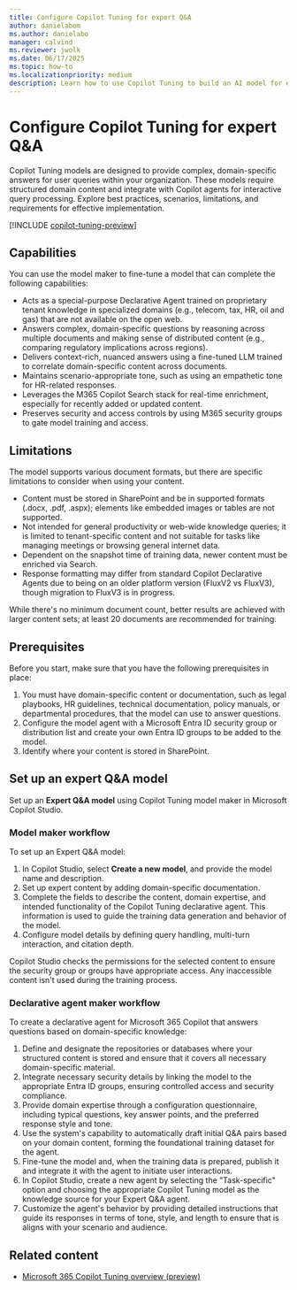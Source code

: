 ```yaml
---
title: Configure Copilot Tuning for expert Q&A
author: danielabom
ms.author: danielabo
manager: calvind
ms.reviewer: jwolk
ms.date: 06/17/2025
ms.topic: how-to
ms.localizationpriority: medium
description: Learn how to use Copilot Tuning to build an AI model for expert Q&A.
---
```


# Configure Copilot Tuning for expert Q&A

Copilot Tuning models are designed to provide complex, domain-specific answers for user queries within your organization. These models require structured domain content and integrate with Copilot agents for interactive query processing. Explore best practices, scenarios, limitations, and requirements for effective implementation.

[!INCLUDE [copilot-tuning-preview](includes/copilot-tuning-preview.md)]

## Capabilities

You can use the model maker to fine-tune a model that can complete the following capabilities:

- Acts as a special-purpose Declarative Agent trained on proprietary tenant knowledge in specialized domains (e.g., telecom, tax, HR, oil and gas) that are not available on the open web.
- Answers complex, domain-specific questions by reasoning across multiple documents and making sense of distributed content (e.g., comparing regulatory implications across regions).
- Delivers context-rich, nuanced answers using a fine-tuned LLM trained to correlate domain-specific content across documents.
- Maintains scenario-appropriate tone, such as using an empathetic tone for HR-related responses.
- Leverages the M365 Copilot Search stack for real-time enrichment, especially for recently added or updated content.
- Preserves security and access controls by using M365 security groups to gate model training and access.

## Limitations

The model supports various document formats, but there are specific limitations to consider when using your content.

- Content must be stored in SharePoint and be in supported formats (.docx, .pdf, .aspx); elements like embedded images or tables are not supported.
- Not intended for general productivity or web-wide knowledge queries; it is limited to tenant-specific content and not suitable for tasks like managing meetings or browsing general internet data.
- Dependent on the snapshot time of training data, newer content must be enriched via Search.
- Response formatting may differ from standard Copilot Declarative Agents due to being on an older platform version (FluxV2 vs FluxV3), though migration to FluxV3 is in progress.

While there's no minimum document count, better results are achieved with larger content sets; at least 20 documents are recommended for training.

## Prerequisites

Before you start, make sure that you have the following prerequisites in place:

1. You must have domain-specific content or documentation, such as legal playbooks, HR guidelines, technical documentation, policy manuals, or departmental procedures, that the model can use to answer questions.
2. Configure the model agent with a Microsoft Entra ID security group or distribution list and create your own Entra ID groups to be added to the model.
3. Identify where your content is stored in SharePoint.

## Set up an expert Q&A model

Set up an **Expert Q&A model** using Copilot Tuning model maker in Microsoft Copilot Studio.

### Model maker workflow

To set up an Expert Q&A model:

1. In Copilot Studio, select **Create a new model**, and provide the model name and description.
1. Set up expert content by adding domain-specific documentation.
1. Complete the fields to describe the content, domain expertise, and intended functionality of the Copilot Tuning declarative agent. This information is used to guide the training data generation and behavior of the model.
1. Configure model details by defining query handling, multi-turn interaction, and citation depth.

Copilot Studio checks the permissions for the selected content to ensure the security group or groups have appropriate access. Any inaccessible content isn't used during the training process.

### Declarative agent maker workflow

To create a declarative agent for Microsoft 365 Copilot that answers questions based on domain-specific knowledge:

1. Define and designate the repositories or databases where your structured content is stored and ensure that it covers all necessary domain-specific material.
1. Integrate necessary security details by linking the model to the appropriate Entra ID groups, ensuring controlled access and security compliance.
1. Provide domain expertise through a configuration questionnaire, including typical questions, key answer points, and the preferred response style and tone.
1. Use the system's capability to automatically draft initial Q&A pairs based on your domain content, forming the foundational training dataset for the agent.
1. Fine-tune the model and, when the training data is prepared, publish it and integrate it with the agent to initiate user interactions.
1. In Copilot Studio, create a new agent by selecting the "Task-specific" option and choosing the appropriate Copilot Tuning model as the knowledge source for your Expert Q&A agent.
1. Customize the agent's behavior by providing detailed instructions that guide its responses in terms of tone, style, and length to ensure that is aligns with your scenario and audience.

## Related content

- [Microsoft 365 Copilot Tuning overview (preview)](copilot-tuning-overview.md)

